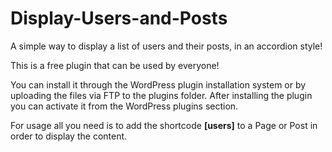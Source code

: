 # Display-Users-and-Posts

A simple way to display a list of users and their posts, in an accordion style!

This is a free plugin that can be used by everyone!

You can install it through the WordPress plugin installation system or by uploading the files via FTP to the plugins folder. After installing the plugin you can activate it from the WordPress plugins section.

For usage all you need is to add the shortcode <strong>[users]</strong> to a Page or Post in order to display the content.
